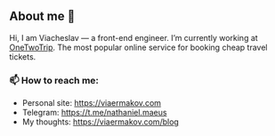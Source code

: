 ## About me 🤔

Hi, I am Viacheslav — a front-end engineer. I’m currently working at [OneTwoTrip](https://www.onetwotrip.com). The most popular online service for booking cheap travel tickets. 

### 📫 How to reach me:

+ Personal site: https://viaermakov.com
+ Telegram: https://t.me/nathaniel.maeus
+ My thoughts: https://viaermakov.com/blog

<!--
**nathanielmaeus/nathanielmaeus** is a ✨ _special_ ✨ repository because its `README.md` (this file) appears on your GitHub profile.

Here are some ideas to get you started:

- 🔭 I’m currently working on ...
- 🌱 I’m currently learning ...
- 👯 I’m looking to collaborate on ...
- 🤔 I’m looking for help with ...
- 💬 Ask me about ...
- 📫 How to reach me: ...
- 😄 Pronouns: ...
- ⚡ Fun fact: ...
-->
